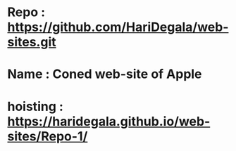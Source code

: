 # Repo : https://github.com/HariDegala/web-sites.git

# Name : Coned web-site of Apple
# hoisting : https://haridegala.github.io/web-sites/Repo-1/

